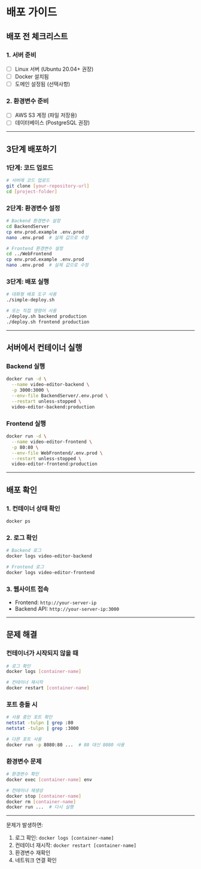# 배포 가이드

## 배포 전 체크리스트

### 1. 서버 준비

- [ ] Linux 서버 (Ubuntu 20.04+ 권장)
- [ ] Docker 설치됨
- [ ] 도메인 설정됨 (선택사항)

### 2. 환경변수 준비

- [ ] AWS S3 계정 (파일 저장용)
- [ ] 데이터베이스 (PostgreSQL 권장)

---

## 3단계 배포하기

### 1단계: 코드 업로드

```bash
# 서버에 코드 업로드
git clone [your-repository-url]
cd [project-folder]
```

### 2단계: 환경변수 설정

```bash
# Backend 환경변수 설정
cd BackendServer
cp env.prod.example .env.prod
nano .env.prod  # 실제 값으로 수정

# Frontend 환경변수 설정
cd ../WebFrontend
cp env.prod.example .env.prod
nano .env.prod  # 실제 값으로 수정
```

### 3단계: 배포 실행

```bash
# 대화형 배포 도구 사용
./simple-deploy.sh

# 또는 직접 명령어 사용
./deploy.sh backend production
./deploy.sh frontend production
```

---

## 서버에서 컨테이너 실행

### Backend 실행

```bash
docker run -d \
  --name video-editor-backend \
  -p 3000:3000 \
  --env-file BackendServer/.env.prod \
  --restart unless-stopped \
  video-editor-backend:production
```

### Frontend 실행

```bash
docker run -d \
  --name video-editor-frontend \
  -p 80:80 \
  --env-file WebFrontend/.env.prod \
  --restart unless-stopped \
  video-editor-frontend:production
```

---

## 배포 확인

### 1. 컨테이너 상태 확인

```bash
docker ps
```

### 2. 로그 확인

```bash
# Backend 로그
docker logs video-editor-backend

# Frontend 로그
docker logs video-editor-frontend
```

### 3. 웹사이트 접속

- Frontend: `http://your-server-ip`
- Backend API: `http://your-server-ip:3000`

---

## 문제 해결

### 컨테이너가 시작되지 않을 때

```bash
# 로그 확인
docker logs [container-name]

# 컨테이너 재시작
docker restart [container-name]
```

### 포트 충돌 시

```bash
# 사용 중인 포트 확인
netstat -tulpn | grep :80
netstat -tulpn | grep :3000

# 다른 포트 사용
docker run -p 8080:80 ...  # 80 대신 8080 사용
```

### 환경변수 문제

```bash
# 환경변수 확인
docker exec [container-name] env

# 컨테이너 재생성
docker stop [container-name]
docker rm [container-name]
docker run ...  # 다시 실행
```

---

문제가 발생하면:

1. 로그 확인: `docker logs [container-name]`
2. 컨테이너 재시작: `docker restart [container-name]`
3. 환경변수 재확인
4. 네트워크 연결 확인
